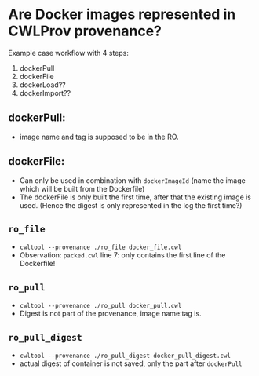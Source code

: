# Are Docker images represented in CWLProv provenance?

Example case workflow with 4 steps:
1. dockerPull
2. dockerFile
3. dockerLoad??
4. dockerImport??

## dockerPull:
- image name and tag is supposed to be in the RO.


## dockerFile:
- Can only be used in combination with `dockerImageId` (name the image which will be built from the Dockerfile)
- The dockerFile is only built the first time, after that the existing image is used. (Hence the digest is only represented in the log the first time?)


## `ro_file`
- `cwltool --provenance ./ro_file docker_file.cwl`
- Observation: `packed.cwl` line 7: only contains the first line of the Dockerfile!

## `ro_pull`
- `cwltool --provenance ./ro_pull docker_pull.cwl`
- Digest is not part of the provenance, image name:tag is. 

## `ro_pull_digest`
- `cwltool --provenance ./ro_pull_digest docker_pull_digest.cwl`
- actual digest of container is not saved, only the part after `dockerPull`


